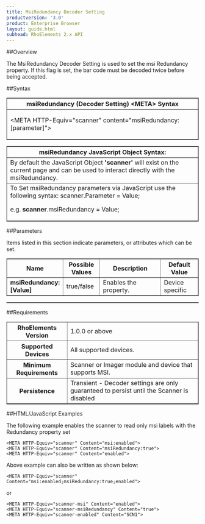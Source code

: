 ```yaml
---
title: MsiRedundancy Decoder Setting
productversion: '3.0'
product: Enterprise Browser
layout: guide.html
subhead: RhoElements 2.x API
---
```


##Overview

The MsiRedundancy Decoder Setting is used to set the msi Redundancy property. If this flag is set, the bar code must be decoded twice before being accepted.

##Syntax

<table class="facelift" style="width:100%" border="1" padding="5px"> <tr><th class="tableHeading">msiRedundancy (Decoder Setting) &lt;META&gt; Syntax
</th></tr><tr><td class="clsSyntaxCells clsOddRow"><p>&lt;META HTTP-Equiv="scanner" content="msiRedundancy:[parameter]"&gt;</p></td></tr></table>
<table class="facelift" style="width:100%" border="1" padding="5px"> <tr><th class="tableHeading">msiRedundancy JavaScript Object Syntax:</th></tr><tr><td class="clsSyntaxCells clsOddRow">
By default the JavaScript Object <b>'scanner'</b> will exist on the current page and can be used to interact directly with the msiRedundancy.
</td></tr><tr><td class="clsSyntaxCells clsEvenRow">
To Set msiRedundancy parameters via JavaScript use the following syntax: scanner.Parameter = Value;
<P />e.g. <b>scanner</b>.msiRedundancy = Value;
</td></tr></table>

##Parameters


Items listed in this section indicate parameters, or attributes which can be set.
<table class="facelift" style="width:100%" border="1" padding="5px"> <col width="20%" /><col width="20%" /><col width="38%" /><col width="22%" /><tr><th class="tableHeading">Name</th><th class="tableHeading">Possible Values</th><th class="tableHeading">Description</th><th class="tableHeading">Default Value</th></tr><tr><td class="clsSyntaxCells clsOddRow"><b>msiRedundancy:[Value]
</b></td><td class="clsSyntaxCells clsOddRow">true/false</td><td class="clsSyntaxCells clsOddRow">Enables the property.</td><td class="clsSyntaxCells clsOddRow">Device specific</td></tr></table>
<table class="facelift" style="width:100%" border="1" padding="5px"> <col width="78%" /><col width="8%" /><col width="1%" /><col width="5%" /><col width="1%" /><col width="5%" /><col width="2%" /></table>





##Requirements

<table class="facelift" style="width:100%" border="1" padding="5px"> <tr><th class="tableHeading">RhoElements Version</th><td class="clsSyntaxCell clsEvenRow">1.0.0 or above
</td></tr><tr><th class="tableHeading">Supported Devices</th><td class="clsSyntaxCell clsOddRow">All supported devices.</td></tr><tr><th class="tableHeading">Minimum Requirements</th><td class="clsSyntaxCell clsOddRow">Scanner or Imager module and device that supports MSI.</td></tr><tr><th class="tableHeading">Persistence</th><td class="clsSyntaxCell clsEvenRow">Transient - Decoder settings are only guaranteed to persist until the Scanner is disabled</td></tr></table>


##HTML/JavaScript Examples

The following example enables the scanner to read only msi labels with the Redundancy property set

	<META HTTP-Equiv="scanner" Content="msi:enabled">
	<META HTTP-Equiv="scanner" Content="msiRedundancy:true">
	<META HTTP-Equiv="scanner" Content="enabled">
					
Above example can also be written as shown below:

	<META HTTP-Equiv="scanner" Content="msi:enabled;msiRedundancy:true;enabled">
					
or

	<META HTTP-Equiv="scanner-msi" Content="enabled">
	<META HTTP-Equiv="scanner-msiRedundancy" Content="true">
	<META HTTP-Equiv="scanner-enabled" Content="SCN1">
					






